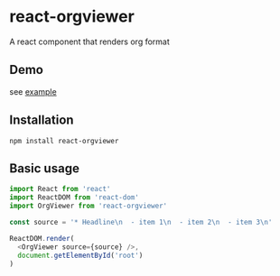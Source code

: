 # react-orgviewer
 
A react component that renders org format

## Demo

see [example](https://wty-andrew.github.io/react-orgviewer/)


## Installation

```
npm install react-orgviewer
```


## Basic usage

```js
import React from 'react'
import ReactDOM from 'react-dom'
import OrgViewer from 'react-orgviewer'

const source = '* Headline\n  - item 1\n  - item 2\n  - item 3\n'

ReactDOM.render(
  <OrgViewer source={source} />,
  document.getElementById('root')
)
```
